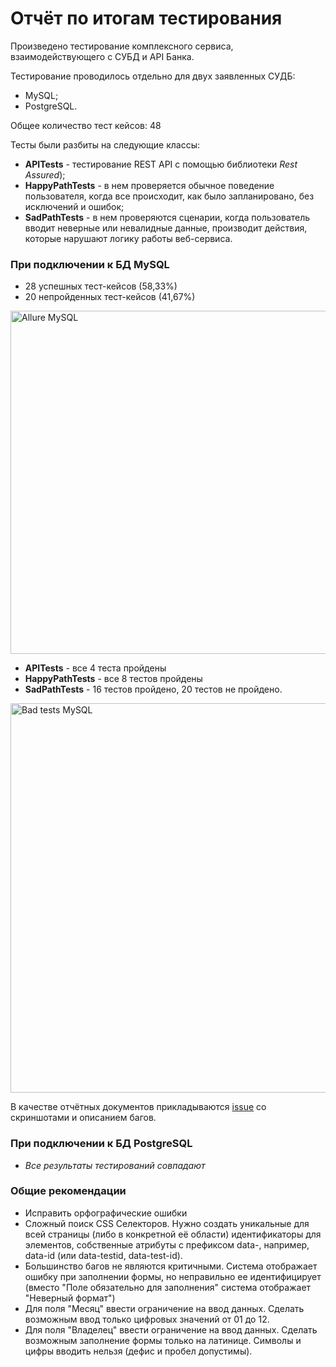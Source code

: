# Отчёт по итогам тестирования

Произведено тестирование комплексного сервиса, взаимодействующего с СУБД и API Банка.

Тестирование проводилось отдельно для двух заявленных СУДБ:
* MySQL;
* PostgreSQL.

Общее количество тест кейсов: 48

Тесты были разбиты на следующие классы: 
* **APITests** - тестирование REST API c помощью библиотеки *Rest Assured*);
* **HappyPathTests** - в нем проверяется обычное поведение пользователя, когда все происходит, как было запланировано, без исключений и ошибок;
* **SadPathTests** - в нем проверяются сценарии, когда пользователь вводит неверные или невалидные данные, производит действия, которые нарушают логику работы веб-сервиса.

### При подключении к БД MySQL
* 28 успешных тест-кейсов (58,33%)
* 20 непройденных тест-кейсов (41,67%)

<img width="549" alt="Allure MySQL" src="https://user-images.githubusercontent.com/107788282/213798294-a6de1ae8-8dbb-42ce-8d08-cb6bc361e810.png">

* **APITests** - все 4 теста пройдены
* **HappyPathTests** - все 8 тестов пройдены 
* **SadPathTests** - 16 тестов пройдено, 20 тестов не пройдено.

<img width="623" alt="Bad tests MySQL" src="https://user-images.githubusercontent.com/107788282/213798389-61eea08d-1303-44b4-b7a4-33094ada9400.png">

В качестве отчётных документов прикладываются [issue](https://github.com/Vinarskaya/Diploma_QA/issues) со скриншотами и описанием багов.

### При подключении к БД PostgreSQL 
* *Все результаты тестирований совпадают*

### Общие рекомендации
* Исправить орфографические ошибки
* Сложный поиск CSS Селекторов. Нужно создать уникальные для всей страницы (либо в конкретной её области) идентификаторы для элементов, собственные атрибуты с префиксом data-, например, data-id (или data-testid, data-test-id).
* Большинство багов не являются критичными. Система отображает ошибку при заполнении формы, но неправильно ее идентифицирует 
(вместо "Поле обязательно для заполнения" система отображает "Неверный формат")
* Для поля "Месяц" ввести ограничение на ввод данных. Сделать возможным ввод только цифровых значений от 01 до 12.
* Для поля "Владелец" ввести ограничение на ввод данных. Сделать возможным заполнение формы только на латинице. Символы и цифры вводить нельзя (дефис и пробел допустимы).
